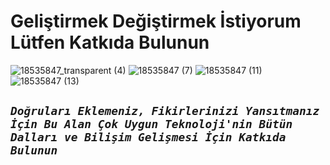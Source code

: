 <h1>Geliştirmek Değiştirmek İstiyorum Lütfen Katkıda Bulunun</h1>  

![18535847_transparent (4)](https://user-images.githubusercontent.com/93947784/214958607-59b2c563-2929-4afb-99fe-881003c06420.png)
![18535847 (7)](https://user-images.githubusercontent.com/93947784/214958065-023c1e77-a9df-4fcc-aa06-901961751a8e.png)
![18535847 (11)](https://user-images.githubusercontent.com/93947784/214962900-81ab99e9-409d-41bf-afec-b84b07f59285.svg)
![18535847 (13)](https://user-images.githubusercontent.com/93947784/214967469-e896853d-24ef-4861-b58f-1d8dba06528f.svg)
## ***`Doğruları Eklemeniz, Fikirlerinizi Yansıtmanız İçin Bu Alan Çok Uygun Teknoloji'nin Bütün Dalları ve Bilişim Gelişmesi İçin Katkıda Bulunun`*** 


